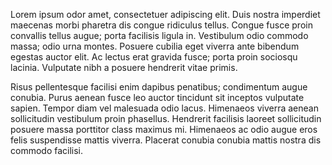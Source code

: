 Lorem ipsum odor amet, consectetuer adipiscing elit. Duis nostra imperdiet maecenas morbi pharetra dis congue ridiculus tellus. Congue fusce proin convallis tellus augue; porta facilisis ligula in. Vestibulum odio commodo massa; odio urna montes. Posuere cubilia eget viverra ante bibendum egestas auctor elit. Ac lectus erat gravida fusce; porta proin sociosqu lacinia. Vulputate nibh a posuere hendrerit vitae primis.



Risus pellentesque facilisi enim dapibus penatibus; condimentum augue conubia. Purus aenean fusce leo auctor tincidunt sit inceptos vulputate sapien. Tempor diam vel malesuada odio lacus. Himenaeos viverra aenean sollicitudin vestibulum proin phasellus. Hendrerit facilisis laoreet sollicitudin posuere massa porttitor class maximus mi. Himenaeos ac odio augue eros felis suspendisse mattis viverra. Placerat conubia conubia mattis nostra dis commodo facilisi.
